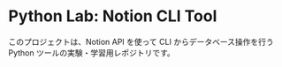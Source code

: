 # Python Lab: Notion CLI Tool

このプロジェクトは、Notion API を使って CLI からデータベース操作を行う Python ツールの実験・学習用レポジトリです。

